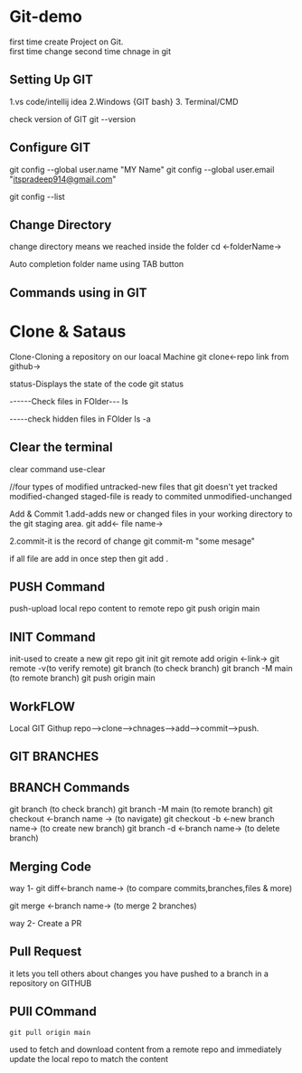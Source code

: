 # Git-demo
first time create Project on Git.
<br>
first time change 
second time chnage in git

Setting Up GIT
----------------
 1.vs code/intellij idea
2.Windows {GIT bash}
3. Terminal/CMD

check version of GIT
    git --version

Configure GIT
--------------------
git config --global user.name "MY Name"
git config --global user.email "itspradeep914@gmail.com"

git config --list


Change Directory
--------------------
change directory means we reached inside the folder
    cd <-folderName->

Auto completion folder name using TAB button

 Commands using in GIT
------------------------

Clone & Sataus
===============
Clone-Cloning a repository on our loacal Machine
    git clone<-repo link from github->

status-Displays the state of the code
    git status

------Check files in FOlder---
ls

-----check hidden files in FOlder
ls -a

Clear the terminal
-------------------
clear command use-clear

 //four types of modified
 untracked-new files that git doesn't yet tracked
modified-changed
staged-file is ready to commited
unmodified-unchanged

Add & Commit
1.add-adds new or changed files in your working directory to the git staging area.
    git add<- file name->

2.commit-it is the record of change
    git commit-m "some mesage"

if all file are add in once step then
    git add .

PUSH Command
-------------

push-upload local repo content to remote repo
    git push origin main

INIT Command
--------------
init-used to create a new git repo
    git init
    git remote add origin <-link->
    git remote -v(to verify remote)
    git branch (to check branch)
    git branch -M main (to remote branch)
    git push origin main

WorkFLOW
-----------
Local GIT
    Githup repo-->clone-->chnages-->add-->commit-->push.


GIT BRANCHES
----------------

BRANCH Commands
-----------------
git branch (to check branch)
git branch -M main (to remote branch)
git checkout <-branch name -> (to navigate)
git checkout -b <-new branch name-> (to create new branch)
git branch -d <-branch name-> (to delete branch)

Merging Code
---------------
way 1-
git diff<-branch name-> (to compare commits,branches,files & more)

git merge <-branch name-> (to merge 2 branches)

way 2-
Create a PR

Pull Request
------------
it lets you tell others about changes you have pushed to a branch in a repository on GITHUB

PUll COmmand
-------------
    git pull origin main

used to fetch and download content from a remote repo and immediately update the local repo
to match the content


